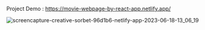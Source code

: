 Project Demo : https://movie-webpage-by-react-app.netlify.app/

![screencapture-creative-sorbet-96d1b6-netlify-app-2023-06-18-13_06_19](https://github.com/sunil9813/Movie-Webpage/assets/67497228/dcc07634-edd5-48f5-8097-aabfb540b55b)
